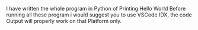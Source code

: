 I have written the whole program in Python of Printing Hello World
Before running all these program i would suggest you to use VSCode IDX, the code Output will properly work on that Platform only.

